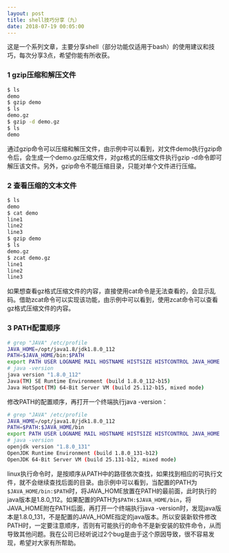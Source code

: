 ```yaml
---
layout: post
title: shell技巧分享（九）
date: 2018-07-19 00:05:00
---
```


这是一个系列文章，主要分享shell（部分功能仅适用于bash）的使用建议和技巧，每次分享3点，希望你能有所收获。

### 1 gzip压缩和解压文件

```bash
$ ls
demo
$ gzip demo 
$ ls
demo.gz
$ gzip -d demo.gz 
$ ls
demo
```

通过gzip命令可以压缩和解压文件，由示例中可以看到，对文件demo执行gzip命令后，会生成一个demo.gz压缩文件，对gz格式的压缩文件执行gzip -d命令即可解压该文件。另外，gzip命令不能压缩目录，只能对单个文件进行压缩。

### 2 查看压缩的文本文件

```bash
$ ls
demo
$ cat demo 
line1
line2
line3
$ gzip demo 
$ ls
demo.gz
$ zcat demo.gz 
line1
line2
line3
```

如果想查看gz格式压缩文件的内容，直接使用cat命令是无法查看的，会显示乱码。借助zcat命令可以实现该功能，由示例中可以看到，使用zcat命令可以查看gz格式压缩文件的内容。

### 3 PATH配置顺序

```bash
# grep "JAVA" /etc/profile
JAVA_HOME=/opt/java1.8/jdk1.8.0_112
PATH=$JAVA_HOME/bin:$PATH
export PATH USER LOGNAME MAIL HOSTNAME HISTSIZE HISTCONTROL JAVA_HOME
# java -version
java version "1.8.0_112"
Java(TM) SE Runtime Environment (build 1.8.0_112-b15)
Java HotSpot(TM) 64-Bit Server VM (build 25.112-b15, mixed mode)
```

修改PATH的配置顺序，再打开一个终端执行java -version：

```bash
# grep "JAVA" /etc/profile
JAVA_HOME=/opt/java1.8/jdk1.8.0_112
PATH=$PATH:$JAVA_HOME/bin
export PATH USER LOGNAME MAIL HOSTNAME HISTSIZE HISTCONTROL JAVA_HOME
# java -version
openjdk version "1.8.0_131"
OpenJDK Runtime Environment (build 1.8.0_131-b12)
OpenJDK 64-Bit Server VM (build 25.131-b12, mixed mode)
```

linux执行命令时，是按顺序从PATH中的路径依次查找，如果找到相应的可执行文件，就不会继续查找后面的目录。由示例中可以看到，当配置的PATH为`$JAVA_HOME/bin:$PATH`时，将JAVA_HOME放置在PATH的最前面，此时执行的java版本是1.8.0_112。如果配置的PATH为`$PATH:$JAVA_HOME/bin`，将JAVA_HOME附在PATH后面，再打开一个终端执行java -version时，发现java版本是1.8.0_131，不是配置的JAVA_HOME指定的java版本。所以安装新软件修改PATH时，一定要注意顺序，否则有可能执行的命令不是新安装的软件命令，从而导致其他问题。我在公司已经听说过2个bug是由于这个原因导致，很不容易发现，希望对大家有所帮助。
